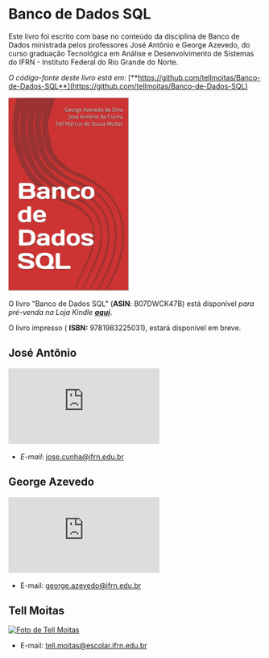 # Banco de Dados SQL

Este livro foi escrito com base no conteúdo da disciplina de Banco de Dados ministrada pelos professores José Antônio e George Azevedo, do curso graduação Tecnológica em Análise e Desenvolvimento de Sistemas do IFRN - Instituto Federal do Rio Grande do Norte.

_O código-fonte deste livro está em:_ [**https://github.com/tellmoitas/Banco-de-Dados-SQL**](https://github.com/tellmoitas/Banco-de-Dados-SQL)

![](.gitbook/assets/capa_amazon.PNG)

O livro "Banco de Dados SQL" \(**ASIN**: B07DWCK47B\) está disponível _para pré-venda na Loja Kindle_ [_**aqui**_](https://www.amazon.com.br/dp/B07DWCK47B?ref_=pe_2427780_160035660).

O livro impresso \( **ISBN:** 9781983225031\), estará disponível em breve.

## José Antônio

![](http://diatinf.ifrn.edu.br/lib/exe/fetch.php?w=180&tok=76b76c&media=pessoal:jose-antonio.jpg)

* _E-mail_: [jose.cunha@ifrn.edu.br](mailto:jose.cunha@ifrn.edu.br)

## George Azevedo

[![Foto de George Azevedo ](http://diatinf.ifrn.edu.br/prof/lib/exe/fetch.php?w=150&tok=d95aa3&media=user:277438:george.jpg)](http://diatinf.ifrn.edu.br/prof/lib/exe/detail.php?id=user%3A277438&media=user:277438:george.jpg)

* E-mail: [george.azevedo@ifrn.edu.br](mailto:george.azevedo@ifrn.edu.br)

## Tell Moitas

[![Foto de Tell Moitas ](https://avatars2.githubusercontent.com/u/16861645?s=280&v=4)](https://avatars2.githubusercontent.com/u/16861645?s=280&v=4)

* E-mail: [tell.moitas@escolar.ifrn.edu.br](mailto:tell.moitas@escolar.ifrn.edu.br)

